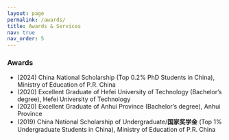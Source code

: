 ```yaml
---
layout: page
permalink: /awards/
title: Awards & Services
nav: true
nav_order: 5
---
```


### Awards
- (2024) China National Scholarship (Top 0.2% PhD Students in China), Ministry of Education of P.R. China
- (2020) Excellent Graduate of Hefei University of Technology (Bachelor’s degree), Hefei University of Technology
- (2020) Excellent Graduate of Anhui Province (Bachelor’s degree), Anhui Province
- (2019) China National Scholarship of Undergraduate/**国家奖学金** (Top 1% Undergraduate Students in China), Ministry of Education of P.R. China
